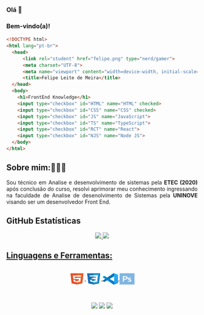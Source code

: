 ### Olá 👋

### Bem-vindo(a)!

```HTML
<!DOCTYPE html>
<html lang="pt-br">
  <head>
      <link rel="student" href="felipe.png" type="nerd/gamer">
      <meta charset="UTF-8">
      <meta name="viewport" content="width=device-width, initial-scale=1.0">
      <title>Felipe Leite de Meira</title>
  </head>
  <body>
    <h1>FrontEnd Knowledge</h1>
    <input type="checkbox" id="HTML" name="HTML" checked>
    <input type="checkbox" id="CSS" name="CSS" checked>
    <input type="checkbox" id="JS" name="JavaScript">
    <input type="checkbox" id="TS" name="TypeScript">
    <input type="checkbox" id="RCT" name="React">
    <input type="checkbox" id="NJS" name="Node JS">
  </body>
</html>
```
## Sobre mim:👩🏼‍💻
<p><div align='justify'>

  Sou técnico em Analise e desenvolvimento de sistemas pela <strong>ETEC (2020)</strong> após conclusão do curso, resolvi aprimorar meu conhecimento ingressando na faculdade de Analise de desenolvimento de Sistemas pela <strong>UNINOVE</strong> visando ser um desenvolvedor Front End.
<br></div></p>

## GitHub Estatísticas
<div align="center">
  <a href="https://github.com/">
  <img height="160em" src="https://github-readme-stats.vercel.app/api?username=7?FelipeLeite&show_icons=true&theme=synthwave&include_all_commits=true&count_private=true">
  <img height="160em" src="https://github-readme-stats.vercel.app/api/top-langs/?username=7FelipeLeite&layout=compact&langs_count=7&theme=synthwave">
</div>

## Linguagens e Ferramentas:
<div style="display: inline_block" align="center"><br>
  <img align="center" alt="felipe-HTML" height="30" width="40" src="https://raw.githubusercontent.com/devicons/devicon/master/icons/html5/html5-original.svg">
  <img align="center" alt="felipe-CSS" height="30" width="40" src="https://raw.githubusercontent.com/devicons/devicon/master/icons/css3/css3-original.svg">
  <img align="center" alt="felipe-JS" height="30" width="40" src="https://github.com/devicons/devicon/blob/master/icons/vscode/vscode-original.svg">
  <img align="center" alt="felipe-PS" height="30" width="40" src="https://github.com/devicons/devicon/blob/master/icons/photoshop/photoshop-plain.svg">
  </div>
  

##
<div style="display: inline_block" align="center"><br>
  <a href ="mailto:felipeleitectt@gmail.com"><img src="https://img.shields.io/badge/Gmail-D14836?style=for-the-badge&logo=gmail&logoColor=white" target="_blank"></a>
  <a href="https://www.linkedin.com/in/felipe-leite-247582278/" target="_blank"><img src="https://img.shields.io/badge/-LinkedIn-%230077B5?style=for-the-badge&logo=linkedin&logoColor=white" target="_blank"></a>
  <a href="felipeleitectt@hotmail.com" target="_blank"><img src="https://img.shields.io/badge/Microsoft_Outlook-0078D4?style=for-the-badge&logo=microsoft-outlook&logoColor=white" target="_blank"></a> 
</div

